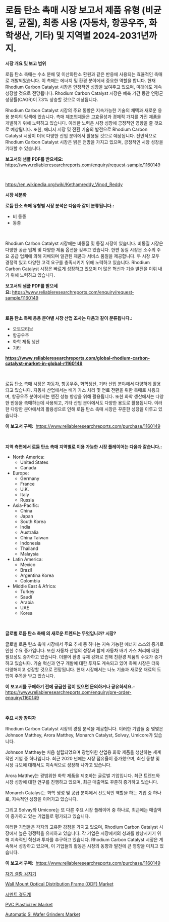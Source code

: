<p><h1>로듐 탄소 촉매 시장 보고서 제품 유형 (비균질, 균질), 최종 사용 (자동차, 항공우주, 화학생산, 기타) 및 지역별 2024-2031년까지.</h1></p><p><strong>시장 개요 및 보고 범위</strong></p>
<p><p>로듐 탄소 촉매는 수소 분해 및 이산화탄소 환원과 같은 반응에 사용되는 효율적인 촉매로 개발되었습니다. 이 촉매는 에너지 및 환경 분야에서 중요한 역할을 합니다. 현재 Rhodium Carbon Catalyst 시장은 안정적인 성장을 보여주고 있으며, 미래에도 계속 성장할 것으로 전망됩니다. Rhodium Carbon Catalyst 시장은 예측 기간 동안 연평균 성장률(CAGR)이 7.3% 상승할 것으로 예상됩니다.</p><p>Rhodium Carbon Catalyst 시장의 주요 동향은 지속가능한 기술의 채택과 새로운 응용 분야의 탐색에 있습니다. 촉매 제조업체들은 고효율성과 경제적 가치를 가진 제품을 개발하기 위해 노력하고 있습니다. 이러한 노력은 시장 성장에 긍정적인 영향을 줄 것으로 예상됩니다. 또한, 에너지 저장 및 전환 기술의 발전으로 Rhodium Carbon Catalyst 시장이 더욱 다양한 산업 분야에서 활용될 것으로 예상됩니다. 전반적으로 Rhodium Carbon Catalyst 시장은 밝은 전망을 가지고 있으며, 긍정적인 시장 성장을 기대할 수 있습니다.</p></p>
<p><strong>보고서의 샘플 PDF를 받으세요:</strong> <a href="https://www.reliableresearchreports.com/enquiry/request-sample/1160149">https://www.reliableresearchreports.com/enquiry/request-sample/1160149</a></p>
<p>&nbsp;</p>
<p><a href="https://en.wikipedia.org/wiki/Kethamreddy_Vinod_Reddy">https://en.wikipedia.org/wiki/Kethamreddy_Vinod_Reddy</a></p>
<p><strong>시장 세분화</strong></p>
<p><strong>로듐 탄소 촉매 유형별 시장 분석은 다음과 같이 분류됩니다.:</strong></p>
<p><ul><li>비 동종</li><li>동종</li></ul></p>
<p>&nbsp;</p>
<p><p>Rhodium Carbon Catalyst 시장에는 비동질 및 동질 시장이 있습니다. 비동질 시장은 다양한 공급 업체 및 다양한 제품 옵션을 갖추고 있습니다. 한편 동질 시장은 소수의 주요 공급 업체에 의해 지배되며 일관된 제품과 서비스 품질을 제공합니다. 두 시장 모두 경쟁력 있고 다양한 고객 요구를 충족시키기 위해 노력하고 있습니다. Rhodium Carbon Catalyst 시장은 빠르게 성장하고 있으며 더 많은 혁신과 기술 발전을 이뤄 내기 위해 노력하고 있습니다.</p></p>
<p><strong>보고서의 샘플 PDF를 받으세요:</strong>&nbsp;<a href="https://www.reliableresearchreports.com/enquiry/request-sample/1160149">https://www.reliableresearchreports.com/enquiry/request-sample/1160149</a></p>
<p>&nbsp;</p>
<p><strong> 로듐 탄소 촉매 응용 분야별 시장 산업 조사는 다음과 같이 분류됩니다.:</strong></p>
<p><ul><li>오토모티브</li><li>항공우주</li><li>화학 제품 생산</li><li>기타</li></ul></p>
<p><strong><a href="https://www.reliableresearchreports.com/global-rhodium-carbon-catalyst-market-in-global-r1160149">https://www.reliableresearchreports.com/global-rhodium-carbon-catalyst-market-in-global-r1160149</a></strong></p>
<p>&nbsp;</p>
<p><p>로듐 탄소 촉매 시장은 자동차, 항공우주, 화학생산, 기타 산업 분야에서 다양하게 활용되고 있습니다. 자동차 산업에서는 배기 가스 처리 및 연료 전환을 위한 촉매로 사용되며, 항공우주 분야에서는 엔진 성능 향상을 위해 활용됩니다. 또한 화학 생산에서는 다양한 반응을 촉매하는데 사용되고, 기타 산업 분야에서도 다양한 용도로 활용됩니다. 이러한 다양한 분야에서의 활용성으로 인해 로듐 탄소 촉매 시장은 꾸준한 성장을 이루고 있습니다.</p></p>
<p><strong>이 보고서 구매:</strong>&nbsp; <a href="https://www.reliableresearchreports.com/purchase/1160149">https://www.reliableresearchreports.com/purchase/1160149</a></p>
<p>&nbsp;</p>
<p><strong>지역 측면에서 로듐 탄소 촉매 지역별로 이용 가능한 시장 플레이어는 다음과 같습니다.:</strong></p>
<p><ul>
    <li>
        North America:
        <ul>
            <li>United States</li>
            <li>Canada</li>
        </ul>
    </li>
    <li>
        Europe:
        <ul>
            <li>Germany</li>
            <li>France</li>
            <li>U.K.</li>
            <li>Italy</li>
            <li>Russia</li>
        </ul>
    </li>
    <li>
        Asia-Pacific:
        <ul>
            <li>China</li>
            <li>Japan</li>
            <li>South Korea</li>
            <li>India</li>
            <li>Australia</li>
            <li>China Taiwan</li>
            <li>Indonesia</li>
            <li>Thailand</li>
            <li>Malaysia</li>
        </ul>
    </li>
    <li>
        Latin America:
        <ul>
            <li>Mexico</li>
            <li>Brazil</li>
            <li>Argentina Korea</li>
            <li>Colombia</li>
        </ul>
    </li>
    <li>
        Middle East & Africa:
        <ul>
            <li>Turkey</li>
            <li>Saudi</li>
            <li>Arabia</li>
            <li>UAE</li>
            <li>Korea</li>
        </ul>
    </li>
    </ul></p>
<p>&nbsp;</p>
<p><strong>글로벌 로듐 탄소 촉매 의 새로운 트렌드는 무엇입니까? 시장?</strong></p>
<p><p>글로벌 로듐 탄소 촉매 시장에서 주요 추세 중 하나는 지속 가능한 에너지 소스의 증가로 인한 수요 증가입니다. 또한 자동차 산업의 성장과 함께 자동차 배기 가스 처리에 대한 필요성도 증가하고 있습니다. 더불어 환경 규제 강화로 인해 친환경 제품의 수요가 증가하고 있습니다. 기술 혁신과 연구 개발에 대한 투자도 계속되고 있어 촉매 시장은 더욱 다양해지고 성장할 것으로 전망됩니다. 현재 시장에서는 나노 기술과 새로운 재료의 도입이 주목을 받고 있습니다.</p></p>
<p><strong>이 보고서를 구매하기 전에 궁금한 점이 있으면 문의하거나 공유하세요.</strong>- <a href="https://www.reliableresearchreports.com/enquiry/pre-order-enquiry/1160149">https://www.reliableresearchreports.com/enquiry/pre-order-enquiry/1160149</a></p>
<p>&nbsp;</p>
<p><strong>주요 시장 참여자</strong></p>
<p><p>Rhodium Carbon Catalyst 시장의 경쟁 분석을 제공합니다. 이러한 기업들 중 몇몇은 Johnson Matthey, Arora Matthey, Monarch Catalyst, Solvay, Umicore가 있습니다. </p><p>Johnson Matthey는 처음 설립되었으며 광범위한 산업용 화학 제품을 생산하는 세계적인 기업 중 하나입니다. 최근 2020 년에는 시장 점유율이 증가했으며, 최신 동향 및 시장 규모에 대해서도 지속적으로 성장해 나가고 있습니다. </p><p>Arora Matthey는 광범위한 화학 제품을 제조하는 글로벌 기업입니다. 최근 트렌드와 시장 성장에 대한 연구를 진행하고 있으며, 최근 매출액도 꾸준히 증가하고 있습니다. </p><p>Monarch Catalyst는 화학 생성 및 공급 분야에서 선도적인 역할을 하는 기업 중 하나로, 지속적인 성장을 이어가고 있습니다. </p><p>그리고 Solvay와 Umicore는 또 다른 주요 시장 플레이어 중 하나로, 최근에는 매출액이 증가하고 있는 기업들로 평가되고 있습니다. </p><p>이러한 기업들은 각자의 고유한 강점을 가지고 있으며, Rhodium Carbon Catalyst 시장에서 높은 경쟁력을 유지하고 있습니다. 각 기업은 시장에서의 성과를 향상시키기 위해 지속적인 혁신과 투자를 추구하고 있습니다. Rhodium Carbon Catalyst 시장은 계속해서 성장하고 있으며, 이 기업들의 활동은 시장의 동향과 발전에 큰 영향을 미치고 있습니다.</p></p>
<p><strong>이 보고서 구매:</strong>&nbsp;&nbsp;<a href="https://www.reliableresearchreports.com/purchase/1160149">https://www.reliableresearchreports.com/purchase/1160149</a></p>
<p><p><a href="https://github.com/laholand/Market-Research-Report-List-4/blob/main/5863494134014.md">자기 결함 감지기</a></p><p><a href="https://issuu.com/reportprime-2/docs/wall-mount-optical-distribution-frame-odf-market-s">Wall Mount Optical Distribution Frame (ODF) Market</a></p><p><a href="https://github.com/KellyLyncyh543964/Market-Research-Report-List-2/blob/main/8416268134015.md">시멘트 경도계</a></p><p><a href="https://github.com/dimitrishawkinswaynenp91rgz/Market-Research-Report-List-3/blob/main/pvc-plasticizer-market.md">PVC Plasticizer Market</a></p><p><a href="https://issuu.com/reportprime-2/docs/automatic-si-wafer-grinders-market-size-2030.pptx">Automatic Si Wafer Grinders Market</a></p></p>